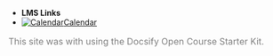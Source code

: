 - **LMS Links**
- [![Calendar](https://icongr.am/fontawesome/calendar.svg?size=16&color=808080)Calendar](https://canvas.sfu.ca/calendar)

<style>
  :root {

    --link-color: #A6192E;
    --link-text-decoration: none;
    --link-text-decoration--hover: underline;

  }

</style>

<p style="color:#808080;font-size:16px">This site was <i class="fa fa-code" aria-hidden="true" title="Coded"></i> with <i class="fa fa-heart" aria-hidden="true" title="Love"></i> using the Docsify Open Course Starter Kit.</p>
